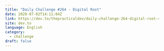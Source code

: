 ```yaml
---
title: "Daily Challenge #264 - Digital Root"
date: 2020-07-02T14:11:04Z
link: https://dev.to/thepracticaldev/daily-challenge-264-digital-root-44fm?utm_medium=RSS&utm_source=news.12bit.vn
site: dev.to
language: English
category:
  - challenge
draft: false
---
```

